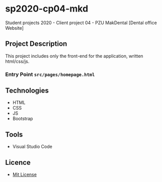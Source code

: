 # sp2020-cp04-mkd
Student projects 2020 - Client project 04 - PZU MakDental [Dental office Website]

## Project Description
This project includes only the front-end for the application, written html/css/js.

### Entry Point `src/pages/homepage.html`

## Technologies
* HTML
* CSS
* JS
* Bootstrap

## Tools
* Visual Studio Code

## Licence
* [Mit License](https://github.com/sedc-codecademy/sp2020-cp04-mkd/blob/master/LICENSE)
